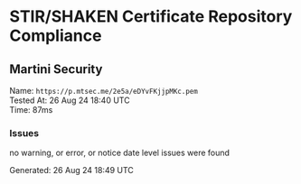 # STIR/SHAKEN Certificate Repository Compliance

## Martini Security

Name: `https://p.mtsec.me/2e5a/eDYvFKjjpMKc.pem`\
Tested At: 26 Aug 24 18:40 UTC\
Time: 87ms

### Issues

no warning, or error, or notice date level issues were found

Generated: 26 Aug 24 18:49 UTC